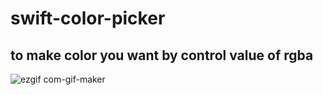 # swift-color-picker
## to make color you want by control value of rgba
![ezgif com-gif-maker](https://user-images.githubusercontent.com/84320522/134624715-825f6b49-a0aa-4cfa-85aa-d9070c2fdbad.gif)
